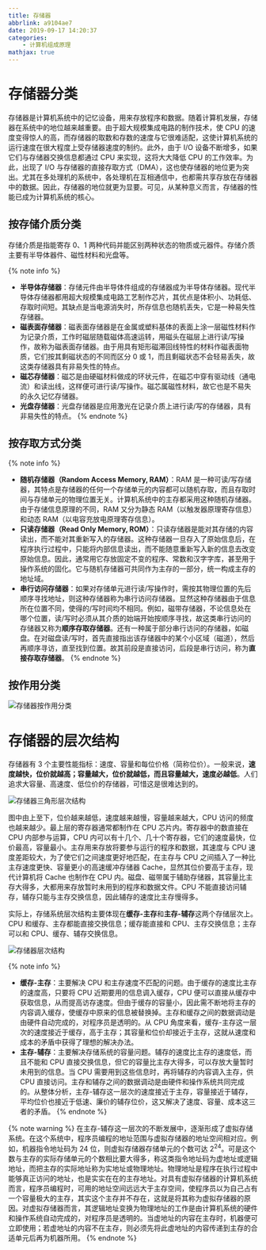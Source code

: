 ```yaml
---
title: 存储器
abbrlink: a9104ae7
date: 2019-09-17 14:20:37
categories:
    - 计算机组成原理
mathjax: true
---
```


# 存储器分类

存储器是计算机系统中的记忆设备，用来存放程序和数据。随着计算机发展，存储器在系统中的地位越来越重要。由于超大规模集成电路的制作技术，使 CPU 的速度变得惊人的高，而存储器的取数和存数的速度与它很难适配，这使计算机系统的运行速度在很大程度上受存储器速度的制约。此外，由于 I/O 设备不断增多，如果它们与存储器交换信息都通过 CPU 来实现，这将大大降低 CPU 的工作效率。为此，出现了 I/O 与存储器的直接存取方式（DMA），这也使存储器的地位更为突出。尤其在多处理机的系统中，各处理机在互相通信中，也都需共享存放在存储器中的数据。因此，存储器的地位就更为显要。可见，从某种意义而言，存储器的性能已成为计算机系统的核心。

## 按存储介质分类

存储介质是指能寄存 0、1 两种代码并能区别两种状态的物质或元器件。存储介质主要有半导体器件、磁性材料和光盘等。

{% note info %}
- **半导体存储器**：存储元件由半导体件组成的存储器成为半导体存储器。现代半导体存储器都用超大规模集成电路工艺制作芯片，其优点是体积小、功耗低、存取时间短。其缺点是当电源消失时，所存信息也随机丢失，它是一种易失性存储器。
- **磁表面存储器**：磁表面存储器是在金属或塑料基体的表面上涂一层磁性材料作为记录介质，工作时磁层随载磁体高速运转，用磁头在磁层上进行读/写操作，故称为磁表面存储器。由于用具有矩形磁滞回线特性的材料作磁表面物质，它们按其剩磁状态的不同而区分 0 或 1，而且剩磁状态不会轻易丢失，故这类存储器具有非易失性的特点。
- **磁芯存储器**：磁芯是由硬磁材料做成的环状元件，在磁芯中穿有驱动线（通电流）和读出线，这样便可进行读/写操作。磁芯属磁性材料，故它也是不易失的永久记忆存储器。
- **光盘存储器**：光盘存储器是应用激光在记录介质上进行读/写的存储器，具有非易失性的特点。
{% endnote %}

## 按存取方式分类

{% note info %}
- **随机存储器（Random Access Memory, RAM）**：RAM 是一种可读/写存储器，其特点是存储器的任何一个存储单元的内容都可以随机存取，而且存取时间与存储单元的物理位置无关。计算机系统中的主存都采用这种随机存储器。由于存储信息原理的不同，RAM 又分为静态 RAM（以触发器原理寄存信息）和动态 RAM（以电容充放电原理寄存信息）。
- **只读存储器（Read Only Memory, ROM）**：只读存储器是能对其存储的内容读出，而不能对其重新写入的存储器。这种存储器一旦存入了原始信息后，在程序执行过程中，只能将内部信息读出，而不能随意重新写入新的信息去改变原始信息。因此，通常用它存放固定不变的程序、常数和汉字字库，甚至用于操作系统的固化。它与随机存储器可共同作为主存的一部分，统一构成主存的地址域。
- **串行访问存储器**：如果对存储单元进行读/写操作时，需按其物理位置的先后顺序寻找地址，则这种存储器称为串行访问存储器。显然这种存储器由于信息所在位置不同，使得的/写时间均不相同。例如，磁带存储器，不论信息处在哪个位置，读/写时必须从其介质的始端开始按顺序寻找，故这类串行访问的存储器又称为**顺序存取存储器**。还有一种属于部分串行访问的存储器，如磁盘。在对磁盘读/写时，首先直接指出该存储器中的某个小区域（磁道），然后再顺序寻访，直至找到位置。故其前段是直接访问，后段是串行访问，称为**直接存取存储器**。
{% endnote %}

## 按作用分类

![存储器按作用分类](https://blog-images-1258719270.cos.ap-shanghai.myqcloud.com/%E8%AE%A1%E7%AE%97%E6%9C%BA%E7%BB%84%E6%88%90%E5%8E%9F%E7%90%86/%E5%AD%98%E5%82%A8%E5%99%A8/%E5%AD%98%E5%82%A8%E5%99%A8%E6%8C%89%E4%BD%9C%E7%94%A8%E5%88%86%E7%B1%BB.png)

# 存储器的层次结构

存储器有 3 个主要性能指标：速度、容量和每位价格（简称位价）。一般来说，**速度越快，位价就越高；容量越大，位价就越低，而且容量越大，速度必越低**。人们追求大容量、高速度、低位价的存储器，可惜这是很难达到的。

![存储器三角形层次结构](https://blog-images-1258719270.cos.ap-shanghai.myqcloud.com/%E8%AE%A1%E7%AE%97%E6%9C%BA%E7%BB%84%E6%88%90%E5%8E%9F%E7%90%86/%E5%AD%98%E5%82%A8%E5%99%A8/%E5%AD%98%E5%82%A8%E5%99%A8%E4%B8%89%E8%A7%92%E5%BD%A2%E5%B1%82%E6%AC%A1%E7%BB%93%E6%9E%84.png)

图中由上至下，位价越来越低，速度越来越慢，容量越来越大，CPU 访问的频度也越来越少。最上层的寄存器通常都制作在 CPU 芯片内。寄存器中的数直接在 CPU 内部参与运算，CPU 内可以有十几个、几十个寄存器，它们的速度最快，位价最高，容量最小。主存用来存放将要参与运行的程序和数据，其速度与 CPU 速度差距较大，为了使它们之间速度更好地匹配，在主存与  CPU 之间插入了一种比主存速度更快、容量更小的高速缓冲存储器 Cache，显然其位价要高于主存，现代计算机将 Cache 也制作在 CPU 内。磁盘、磁带属于辅助存储器，其容量比主存大得多，大都用来存放暂时未用到的程序和数据文件。CPU 不能直接访问辅存，辅存只能与主存交换信息，因此辅存的速度比主存慢得多。

实际上，存储系统层次结构主要体现在**缓存-主存**和**主存-辅存**这两个存储层次上。CPU 和缓存、主存都能直接交换信息；缓存能直接和 CPU、主存交换信息；主存可以和 CPU、缓存、辅存交换信息。

![存储器层次结构](https://blog-images-1258719270.cos.ap-shanghai.myqcloud.com/%E8%AE%A1%E7%AE%97%E6%9C%BA%E7%BB%84%E6%88%90%E5%8E%9F%E7%90%86/%E5%AD%98%E5%82%A8%E5%99%A8/%E5%AD%98%E5%82%A8%E5%B1%82%E6%AC%A1%E7%BB%93%E6%9E%84.png)

{% note info %}
- **缓存-主存**：主要解决 CPU 和主存速度不匹配的问题。由于缓存的速度比主存的速度高，只要将 CPU 近期要用的信息调入缓存，CPU 便可以直接从缓存中获取信息，从而提高访存速度。但由于缓存的容量小，因此需不断地将主存的内容调入缓存，使缓存中原来的信息被替换掉。主存和缓存之间的数据调动是由硬件自动完成的，对程序员是透明的。从 CPU 角度来看，缓存-主存这一层次的速度接近于缓存，高于主存；其容量和位价却接近于主存，这就从速度和成本的矛盾中获得了理想的解决办法。
- **主存-辅存**：主要解决存储系统的容量问题。辅存的速度比主存的速度低，而且不能和 CPU 直接交换信息，但它的容量比主存大得多，可以存放大量暂时未用到的信息。当 CPU 需要用到这些信息时，再将辅存的内容调入主存，供 CPU 直接访问。主存和辅存之间的数据调动是由硬件和操作系统共同完成的。从整体分析，主存-辅存这一层次的速度接近于主存，容量接近于辅存，平均位价也接近于低速、廉价的辅存位价，这又解决了速度、容量、成本这三者的矛盾。
{% endnote %}

{% note warning %}
在主存-辅存这一层次的不断发展中，逐渐形成了虚拟存储系统。在这个系统中，程序员编程的地址范围与虚拟存储器的地址空间相对应。例如，机器指令地址码为 24 位，则虚拟存储器存储单元的个数可达 $2^{24}$。可是这个数与主存的实际存储单元的个数相比要大得多，称这类指令地址码为虚地址或逻辑地址，而把主存的实际地址称为实地址或物理地址。物理地址是程序在执行过程中能够真正访问的地址，也是实实在在的主存地址。对具有虚拟存储器的计算机系统而言，程序员编程时，可用的地址空间远远大于主存空间，使程序员以为自己占有一个容量极大的主存，其实这个主存并不存在，这就是将其称为虚拟存储器的原因。对虚拟存储器而言，其逻辑地址变换为物理地址的工作是由计算机系统的硬件和操作系统自动完成的，对程序员是透明的。当虚地址的内容在主存时，机器便可立即使用；若虚地址的内容不在主存，则必须先将此虚地址的内容传递到主存的合适单元后再为机器所用。
{% endnote %}

<!-- # 主存储器

## 概述

![主存的基本组成](https://blog-images-1258719270.cos.ap-shanghai.myqcloud.com/%E8%AE%A1%E7%AE%97%E6%9C%BA%E7%BB%84%E6%88%90%E5%8E%9F%E7%90%86/%E5%AD%98%E5%82%A8%E5%99%A8/%E4%B8%BB%E5%AD%98%E7%9A%84%E5%9F%BA%E6%9C%AC%E7%BB%84%E6%88%90.png)

主存的基本组成如图所示，根据 MAR 中的地址访问某个存储单元时，需要经过地址译码、驱动等电路，才能找到所需访问的单元。读出时，需经过读出放大器，才能将选中单元的存储字送到 MDR。写入时，MDR 中的数据也必须经过写入电路才能真正写入到被选中的单元中。

现代计算机的主存都由半导体集成电路构成，途中的驱动器、译码器和读写电路均制作在存储芯片中，而 MAR 和 MDR 制作在 CPU 芯片内。存储芯片和 CPU 芯片可通过总线连接。

![主存和CPU的联系](https://blog-images-1258719270.cos.ap-shanghai.myqcloud.com/%E8%AE%A1%E7%AE%97%E6%9C%BA%E7%BB%84%E6%88%90%E5%8E%9F%E7%90%86/%E5%AD%98%E5%82%A8%E5%99%A8/%E4%B8%BB%E5%AD%98%E5%92%8CCPU%E7%9A%84%E8%81%94%E7%B3%BB.png)

当要从存储器读出某一信息字时，首先由 CPU 将该字的地址送到 MAR，经地址总线送至主存，然后发出读命令。主存接到读命令后，得知需将该地址单元的内容读出，便完成读操作，将该单元的内容读至数据总线上，至于该信息由 MDR 送至什么地方，这已不是主存的任务，而是由 CPU 决定的。若要向主存存入一个信息字时，首先 CPU 将该字所在主存单元的地址经 MAR 送到地址总线，并将信息字送入 MDR，然后向主存发出写命令，主存接到写命令后，便将数据线上的信息写入到对应地址线指出的主存单元中。

主存各存储单元的空间位置是由单元地址号来表示的，而地址总线是用来指出存储单元地址号的，根据该地址可读出或写入一个存储字。不同的机器存储字长也不同，为了满足字符处理的需要，常用 8 位二进制数表示一个字节，因此存储字长都取 8 的倍数。通常计算机系统既可按字寻址，也可按字节寻址。

![地址分配](https://blog-images-1258719270.cos.ap-shanghai.myqcloud.com/%E8%AE%A1%E7%AE%97%E6%9C%BA%E7%BB%84%E6%88%90%E5%8E%9F%E7%90%86/%E5%AD%98%E5%82%A8%E5%99%A8/%E5%9C%B0%E5%9D%80%E5%88%86%E9%85%8D.png)

由图（a）所示，对 24 位地址线的主存而言，按字节寻址的范围是 16 M，按字寻址的范围是 4 M。由图（b）所示，对 24 位地址线的主存而言，按字节寻址的范围仍是 16 M，但按字寻址的范围是 8 M。

## 半导体存储芯片

半导体存储芯片采用超大规模集成电路制造工艺，在一个芯片内集成具有记忆功能的存储矩阵、译码驱动电路和读/写电路等，如下图所示。

![存储芯片的基本结构](https://blog-images-1258719270.cos.ap-shanghai.myqcloud.com/%E8%AE%A1%E7%AE%97%E6%9C%BA%E7%BB%84%E6%88%90%E5%8E%9F%E7%90%86/%E5%AD%98%E5%82%A8%E5%99%A8/%E5%AD%98%E5%82%A8%E8%8A%AF%E7%89%87%E7%9A%84%E5%9F%BA%E6%9C%AC%E7%BB%93%E6%9E%84.png)

{% note info %}
- 地址线是单向输入的，数据线是双向的。
- 地址线和数据线的位数共同反映存储芯片的容量。例如，地址线为 10 根，数据线为 4 根，则芯片容量为 $2^{10} \times 4 = 4 K$ 位；又如地址线位 14 根，数据线为 1 根，则其容量位 $16K$ 位。
- 控制线主要有读/写控制线与片选线两种。
{% endnote %}

## 随机存取存储器

### 静态RAM






## 只读存储器



## 存储器与CPU的连接



## 存储器的校验


## 提高访存速度的措施

 -->
